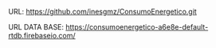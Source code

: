 URL: https://github.com/inesgmz/ConsumoEnergetico.git

URL DATA BASE: https://consumoenergetico-a6e8e-default-rtdb.firebaseio.com/
